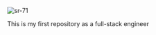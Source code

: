 ![sr-71](https://user-images.githubusercontent.com/96126445/152688867-77840cd3-2575-4b87-97b0-9bd6bebf0cb9.jpg)

This is my first repository as a full-stack engineer


